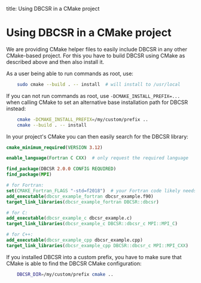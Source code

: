 title: Using DBCSR in a CMake project

# Using DBCSR in a CMake project

We are providing CMake helper files to easily include DBCSR in any other CMake-based project.
For this you have to build DBCSR using CMake as described above and then also install it.

As a user being able to run commands as root, use:

```bash
    sudo cmake --build . -- install  # will install to /usr/local
```

If you can not run commands as root, use `-DCMAKE_INSTALL_PREFIX=...` when calling CMake to set
an alternative base installation path for DBCSR instead:

```bash
    cmake -DCMAKE_INSTALL_PREFIX=/my/custom/prefix ..
    cmake --build . -- install
```

In your project's CMake you can then easily search for the DBCSR library:

```cmake
cmake_minimum_required(VERSION 3.12)

enable_language(Fortran C CXX)  # only request the required language

find_package(DBCSR 2.0.0 CONFIG REQUIRED)
find_package(MPI)

# for Fortran:
set(CMAKE_Fortran_FLAGS "-std=f2018")  # your Fortran code likely needs to be F2018+ compatible as well
add_executable(dbcsr_example_fortran dbcsr_example.f90)
target_link_libraries(dbcsr_example_fortran DBCSR::dbcsr)

# for C:
add_executable(dbcsr_example_c dbcsr_example.c)
target_link_libraries(dbcsr_example_c DBCSR::dbcsr_c MPI::MPI_C)

# for C++:
add_executable(dbcsr_example_cpp dbcsr_example.cpp)
target_link_libraries(dbcsr_example_cpp DBCSR::dbcsr_c MPI::MPI_CXX)
```

If you installed DBCSR into a custom prefix, you have to make sure that CMake
is able to find the DBCSR CMake configuration:

```bash
    DBCSR_DIR=/my/custom/prefix cmake ..
```
